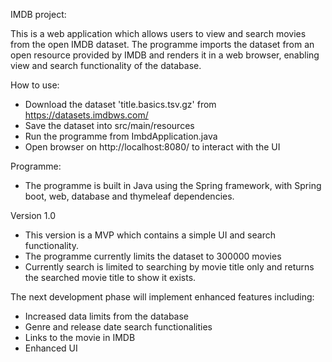IMDB project:

This is a web application which allows users to view and search movies from the open IMDB dataset.
The programme imports the dataset from an open resource provided by IMDB and renders it in a web browser, enabling view and search functionality of the database.

How to use:
- Download the dataset 'title.basics.tsv.gz' from https://datasets.imdbws.com/
- Save the dataset into src/main/resources
- Run the programme from ImbdApplication.java
- Open browser on http://localhost:8080/ to interact with the UI

Programme:
- The programme is built in Java using the Spring framework, with Spring boot, web, database and thymeleaf dependencies.

Version 1.0
- This version is a MVP which contains a simple UI and search functionality.
- The programme currently limits the dataset to 300000 movies
- Currently search is limited to searching by movie title only and returns the searched movie title to show it exists.

The next development phase will implement enhanced features including:
- Increased data limits from the database
- Genre and release date search functionalities
- Links to the movie in IMDB
- Enhanced UI
